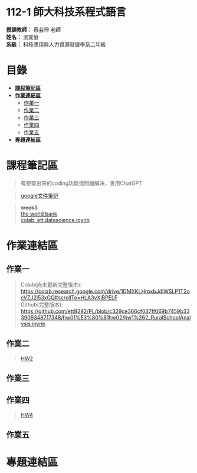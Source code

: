 # **112-1 師大科技系程式語言**  
**授課教師：** 蔡芸琤 老師  
**姓名：** 吳宜庭  
**系級：** 科技應用與人力資源發展學系二年級 
  
# 目錄
* [**課程筆記區**](https://github.com/ett9292/PL#課程筆記區)    
* [**作業連結區**](https://github.com/ett9292/PL#作業連結區)  
  * [作業一](https://github.com/ett9292/PL#作業一)  
  * [作業二](https://github.com/ett9292/PL#作業二)
  * [作業三](https://github.com/ett9292/PL#作業三)
  * [作業四](https://github.com/ett9292/PL#作業四)
  * [作業五](https://github.com/ett9292/PL#作業五)
* [**專題連結區**](https://github.com/ett9292/PL#專題連結區)

# 課程筆記區 
  > 有想查出來的coding功能或問題解決，善用ChatGPT

  > [google文件筆記](https://docs.google.com/document/d/1waQLKYFtAfLIPRl1JR8s3REN9ELs-ezkZIDmjdKaFfA/edit)
  
  > **week3**  
    [the world bank](https://data.worldbank.org/topic/education)  
    [colab: ett.datascience.ipynb](https://colab.research.google.com/drive/1ZJk6U2XXQeEj4MVeH_-MzJXrMZ43Huoc#scrollTo=O0nzGW5_51zh)  
# 作業連結區 
## 作業一
  >Colab(尚未更新完整版本): <https://colab.research.google.com/drive/1DMXKLHrpxbJdlWSLP1T2ocVZJ2I53xGQ#scrollTo=HLA3vXlBPELF>  
  >Github(完整版本): <https://github.com/ett9292/PL/blob/c329ce366cf037ff069b7459b333909348717348/hw01%E3%80%81hw02/hw1%262_RuralSchoolAnalysis.ipynb>  
## 作業二
  >[HW2](https://github.com/ett9292/PL/blob/c329ce366cf037ff069b7459b333909348717348/hw01%E3%80%81hw02/hw1%262_RuralSchoolAnalysis.ipynb)
## 作業三
## 作業四
  >[HW4](https://github.com/ett9292/PL/tree/main/HW4)
## 作業五
# 專題連結區
